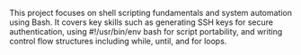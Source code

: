 This project focuses on shell scripting fundamentals and system automation using Bash. It covers key skills such as generating SSH keys for secure authentication, using #!/usr/bin/env bash for script portability, and writing control flow structures including while, until, and for loops.
